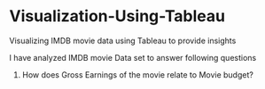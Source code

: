 # Visualization-Using-Tableau
Visualizing IMDB movie data using Tableau to provide insights

I have analyzed IMDB movie Data set to answer following questions
1. How does Gross Earnings of the movie relate to Movie budget?
